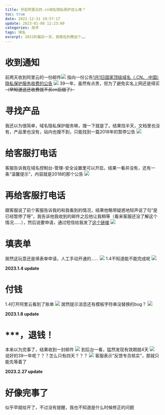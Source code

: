 ```yaml
---
title: 开启阿里云的.cn域名隐私保护这么难？
toc: true
date: 2022-12-31 19:57:17
update: 2023-01-08 12:23:00
categories: 技术
tags: 域名
excerpt: 2022的最后一天，我竟在折腾这个……
---
```

# 收到通知
前两天收到阿里云的一份邮件![](https://s1.ax1x.com/2022/12/31/pSCFNtg.png)
指向一份公告[1月1日国家顶级域名（.CN、.中国）隐私保护服务收费的公告](https://help.aliyun.com/noticelist/articleid/1061803879.html)
![](https://s1.ax1x.com/2022/12/31/pSCFUhQ.png)
39一年，虽然有点贵，但为了避免实名上网还是得买 ~~（早知道这还收费就不买cn后缀了）~~

# 寻找产品
我还以为很简单，域名隐私保护服务嘛，搜一下就是了。结果找半天，文档里也没有，产品里也没有，站内也搜不到，只能找到一篇2018年的暂停公告
![](https://s1.ax1x.com/2022/12/31/pSCF0cn.png)

# 给客服打电话
客服告诉我在域名控制台-管理-安全设置里可以开启，结果一看并没有，还有一条“温馨提示”，内容就是2018的那个公告
![](https://s1.ax1x.com/2022/12/31/pSCFhcR.png)

# 再给客服打电话
跟客服说了前个客服告诉我的和我看到的情况，结果他略带疑惑地轻声说了句“是已经暂停了呀”，我告诉他我收到的邮件之后他让我稍等（看来客服还没了解这个情况……），然后说要申请，通过短信给我发了[这个链接](https://survey.aliyun.com/apps/zhiliao/JktcWw9V7)
![](https://s1.ax1x.com/2022/12/31/pSCkkCQ.png)

# 填表单
居然这玩意还是填表单申请，人工手动开通的……
![](https://s1.ax1x.com/2022/12/31/pSCkeuq.png)
1.4不知道能不能完成呢
![](https://s1.ax1x.com/2022/12/31/pSCkmD0.png)

**2023.1.4 update**
# 付钱
1.4打开阿里云看到了账单
![](https://s1.ax1x.com/2023/01/04/pSkpoq0.jpg)
居然提示消息还有模板字符串没替换的bug？
![](https://s1.ax1x.com/2023/01/04/pSk9PIO.jpg)

**2023.1.8 update**
# ***，退钱！
本来以为完事了，结果收到一封邮件
![](https://s1.ax1x.com/2023/01/08/pSVq9jx.png)
到后台一看，猛然发现有效期就4天
![](https://s1.ax1x.com/2023/01/08/pSVbv4J.png)
说好的39一年呢？？？怎么只有四天？？？
![](https://s1.ax1x.com/2023/01/08/pSVqm8A.png)
客服表示“反馈专员核实”，那就只能先等着了

**2023.2.27 update**
# 好像完事了
似乎早就给开了，不过没有提醒，我也不知道是什么时候修正的问题